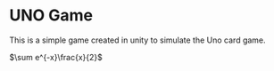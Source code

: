 UNO Game
=========

This is a simple game created in unity to simulate the Uno card game. 

$\sum e^{-x}\frac{x}{2}$